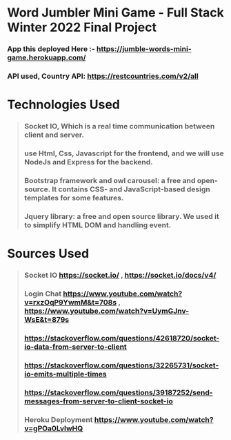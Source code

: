# Word Jumbler Mini Game - Full Stack Winter 2022 Final Project
### App this deployed Here :- https://jumble-words-mini-game.herokuapp.com/
### API used, Country API: https://restcountries.com/v2/all  

# Technologies Used
> ### Socket IO, Which is a real time communication between client and server.
> ### use Html, Css, Javascript for the frontend, and we will use NodeJs and Express for the backend.
> ### Bootstrap framework and owl carousel:  a free and open-source. It contains CSS- and JavaScript-based design templates for some features.
> ### Jquery library: a free and open source library.  We used it to simplify HTML DOM and handling event.


# Sources Used 
> ### Socket IO https://socket.io/ , https://socket.io/docs/v4/ 
> ### Login Chat https://www.youtube.com/watch?v=rxzOqP9YwmM&t=708s , https://www.youtube.com/watch?v=UymGJnv-WsE&t=879s
> ### https://stackoverflow.com/questions/42618720/socket-io-data-from-server-to-client
> ### https://stackoverflow.com/questions/32265731/socket-io-emits-multiple-times
> ### https://stackoverflow.com/questions/39187252/send-messages-from-server-to-client-socket-io
> ### Heroku Deployment  https://www.youtube.com/watch?v=gPOa0LvIwHQ
